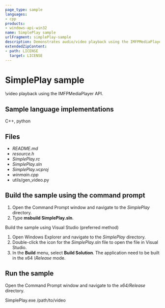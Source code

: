```yaml
---
page_type: sample
languages:
- cpp
products:
- windows-api-win32
name: SimplePlay sample
urlFragment: simplePlay-sample
description: Demonstrates audio/video playback using the IMFPMediaPlayer API.
extendedZipContent:
- path: LICENSE
  target: LICENSE
---
```


# SimplePlay sample

\video playback using the IMFPMediaPlayer API.

## Sample language implementations

C++, python

## Files

- *README.md*
- *resource.h*
- *SimplePlay.rc*
- *SimplePlay.sln*
- *SimplePlay.vcproj*
- *winmain.cpp*
- utils/gen_video.py

## Build the sample using the command prompt

1. Open the Command Prompt window and navigate to the *SimplePlay* directory.
1. Type **msbuild SimplePlay.sln**.


Build the sample using Visual Studio (preferred method)

1. Open Windows Explorer and navigate to the *SimplePlay* directory.
1. Double-click the icon for the *SimplePlay.sln* file to open the file in Visual Studio.
1. In the **Build** menu, select **Build Solution**. The application need to be built in the x64 *\Release* mode.


##  Run the sample

Open the Command Prompt window and navigate to the *x64/Release* directory.


SimplePlay.exe  /path/to/video

